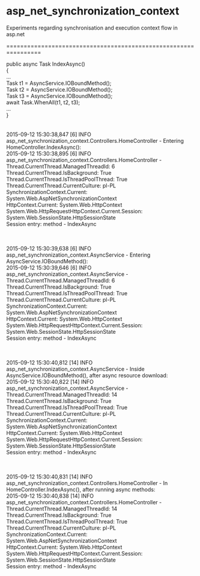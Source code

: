# asp_net_synchronization_context
Experiments regarding synchronisation and execution context flow in asp.net

================================================================

public async Task<JsonResult> IndexAsync()<br />
{<br />
    ...<br />
    Task<long> t1 = AsyncService.IOBoundMethod();<br />
    Task<long> t2 = AsyncService.IOBoundMethod();<br />
    Task<long> t3 = AsyncService.IOBoundMethod();<br />
    await Task.WhenAll(t1, t2, t3);<br />
    ...<br />
}<br /><br />
<br />
2015-09-12 15:30:38,847 [6] INFO   asp_net_synchronization_context.Controllers.HomeController - Entering HomeController.IndexAsync(): <br />
2015-09-12 15:30:38,895 [6] INFO   asp_net_synchronization_context.Controllers.HomeController - Thread.CurrentThread.ManagedThreadId: 6<br />
	Thread.CurrentThread.IsBackground: True<br />
	Thread.CurrentThread.IsThreadPoolThread: True<br />
	Thread.CurrentThread.CurrentCulture: pl-PL<br />
SynchronizationContext.Current: System.Web.AspNetSynchronizationContext<br />
HttpContext.Current: System.Web.HttpContext<br />
System.Web.HttpRequestHttpContext.Current.Session: System.Web.SessionState.HttpSessionState<br />
	Session entry: method - IndexAsync<br /><br /><br />

 
2015-09-12 15:30:39,638 [6] INFO   asp_net_synchronization_context.AsyncService - Entering AsyncService.IOBoundMethod(): <br />
2015-09-12 15:30:39,646 [6] INFO   asp_net_synchronization_context.AsyncService - Thread.CurrentThread.ManagedThreadId: 6<br />
	Thread.CurrentThread.IsBackground: True<br />
	Thread.CurrentThread.IsThreadPoolThread: True<br />
	Thread.CurrentThread.CurrentCulture: pl-PL<br />
SynchronizationContext.Current: System.Web.AspNetSynchronizationContext<br />
HttpContext.Current: System.Web.HttpContext<br />
System.Web.HttpRequestHttpContext.Current.Session: System.Web.SessionState.HttpSessionState<br />
	Session entry: method - IndexAsync<br /><br /><br />

 
2015-09-12 15:30:40,812 [14] INFO   asp_net_synchronization_context.AsyncService - Inside AsyncService.IOBoundMethod(), after async resource download: <br />
2015-09-12 15:30:40,822 [14] INFO   asp_net_synchronization_context.AsyncService - Thread.CurrentThread.ManagedThreadId: 14<br />
	Thread.CurrentThread.IsBackground: True<br />
	Thread.CurrentThread.IsThreadPoolThread: True<br />
	Thread.CurrentThread.CurrentCulture: pl-PL<br />
SynchronizationContext.Current: System.Web.AspNetSynchronizationContext<br />
HttpContext.Current: System.Web.HttpContext<br />
System.Web.HttpRequestHttpContext.Current.Session: System.Web.SessionState.HttpSessionState<br />
	Session entry: method - IndexAsync<br /><br /><br />

 
2015-09-12 15:30:40,831 [14] INFO   asp_net_synchronization_context.Controllers.HomeController - In HomeController.IndexAsync(), after running async methods: <br />
2015-09-12 15:30:40,838 [14] INFO   asp_net_synchronization_context.Controllers.HomeController - Thread.CurrentThread.ManagedThreadId: 14<br />
	Thread.CurrentThread.IsBackground: True<br />
	Thread.CurrentThread.IsThreadPoolThread: True<br />
	Thread.CurrentThread.CurrentCulture: pl-PL<br />
SynchronizationContext.Current: System.Web.AspNetSynchronizationContext<br />
HttpContext.Current: System.Web.HttpContext<br />
System.Web.HttpRequestHttpContext.Current.Session: System.Web.SessionState.HttpSessionState<br />
	Session entry: method - IndexAsync<br />

 

